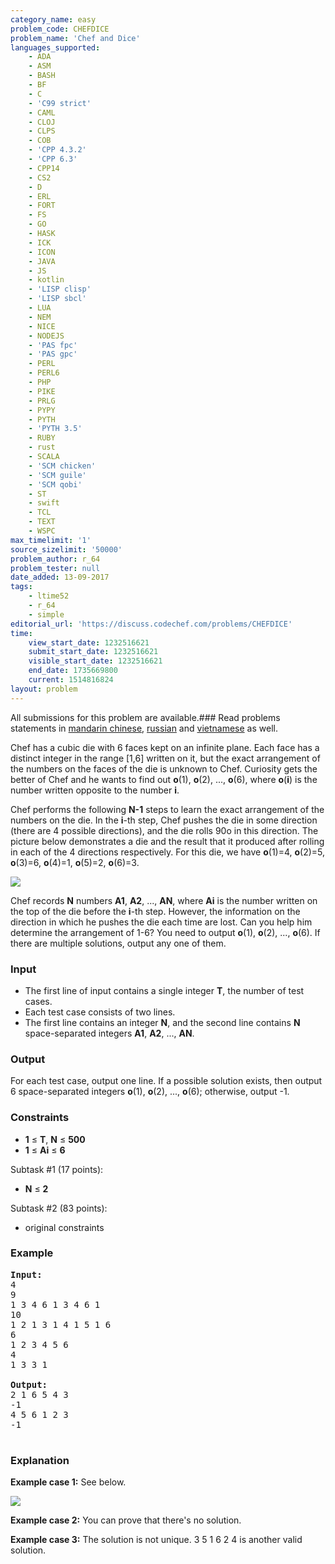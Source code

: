 ```yaml
---
category_name: easy
problem_code: CHEFDICE
problem_name: 'Chef and Dice'
languages_supported:
    - ADA
    - ASM
    - BASH
    - BF
    - C
    - 'C99 strict'
    - CAML
    - CLOJ
    - CLPS
    - COB
    - 'CPP 4.3.2'
    - 'CPP 6.3'
    - CPP14
    - CS2
    - D
    - ERL
    - FORT
    - FS
    - GO
    - HASK
    - ICK
    - ICON
    - JAVA
    - JS
    - kotlin
    - 'LISP clisp'
    - 'LISP sbcl'
    - LUA
    - NEM
    - NICE
    - NODEJS
    - 'PAS fpc'
    - 'PAS gpc'
    - PERL
    - PERL6
    - PHP
    - PIKE
    - PRLG
    - PYPY
    - PYTH
    - 'PYTH 3.5'
    - RUBY
    - rust
    - SCALA
    - 'SCM chicken'
    - 'SCM guile'
    - 'SCM qobi'
    - ST
    - swift
    - TCL
    - TEXT
    - WSPC
max_timelimit: '1'
source_sizelimit: '50000'
problem_author: r_64
problem_tester: null
date_added: 13-09-2017
tags:
    - ltime52
    - r_64
    - simple
editorial_url: 'https://discuss.codechef.com/problems/CHEFDICE'
time:
    view_start_date: 1232516621
    submit_start_date: 1232516621
    visible_start_date: 1232516621
    end_date: 1735669800
    current: 1514816824
layout: problem
---
```

All submissions for this problem are available.### Read problems statements in [mandarin chinese](http://www.codechef.com/download/translated/LTIME52/mandarin/CHEFDICE.pdf), [russian](http://www.codechef.com/download/translated/LTIME52/russian/CHEFDICE.pdf) and [vietnamese](http://www.codechef.com/download/translated/LTIME52/vietnamese/CHEFDICE.pdf) as well.

 Chef has a cubic die with 6 faces kept on an infinite plane. Each face has a distinct integer in the range \[1,6\] written on it, but the exact arrangement of the numbers on the faces of the die is unknown to Chef. Curiosity gets the better of Chef and he wants to find out **o**(1), **o**(2), ..., **o**(6), where **o**(**i**) is the number written opposite to the number **i**.

 Chef performs the following **N-1** steps to learn the exact arrangement of the numbers on the die. In the **i**-th step, Chef pushes the die in some direction (there are 4 possible directions), and the die rolls 90o in this direction. The picture below demonstrates a die and the result that it produced after rolling in each of the 4 directions respectively. For this die, we have **o**(1)=4, **o**(2)=5, **o**(3)=6, **o**(4)=1, **o**(5)=2, **o**(6)=3.

 ![](https://codechef_shared.s3.amazonaws.com/download/upload/LTIME52/1.png)

 Chef records **N** numbers **A1**, **A2**, ..., **AN**, where **Ai** is the number written on the top of the die before the **i**-th step. However, the information on the direction in which he pushes the die each time are lost. Can you help him determine the arrangement of 1-6? You need to output **o**(1), **o**(2), ..., **o**(6). If there are multiple solutions, output any one of them.

###  Input

- The first line of input contains a single integer **T**, the number of test cases.
- Each test case consists of two lines.
- The first line contains an integer **N**, and the second line contains **N** space-separated integers **A1**, **A2**, ..., **AN**.

###  Output

 For each test case, output one line. If a possible solution exists, then output 6 space-separated integers **o**(1), **o**(2), ..., **o**(6); otherwise, output -1.

###  Constraints

- **1** ≤ **T**, **N** ≤ **500**
- **1** ≤ **Ai** ≤ **6**

 Subtask #1 (17 points):

- **N** ≤ **2**

 Subtask #2 (83 points):

- original constraints

###  Example

<pre>
<b>Input:</b>
4
9
1 3 4 6 1 3 4 6 1
10
1 2 1 3 1 4 1 5 1 6
6
1 2 3 4 5 6
4
1 3 3 1

<b>Output:</b>
2 1 6 5 4 3
-1
4 5 6 1 2 3
-1

</pre>
###  Explanation

 **Example case 1:** See below.

 ![](https://codechef_shared.s3.amazonaws.com/download/upload/LTIME52/2.png)

 **Example case 2:** You can prove that there's no solution.

 **Example case 3:** The solution is not unique. 3 5 1 6 2 4 is another valid solution.
